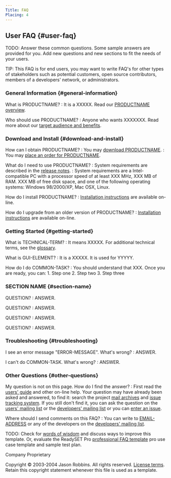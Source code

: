 ```yaml
---
Title: FAQ
Placing: 4
---
```


User FAQ {#user-faq}
--------

TODO: Answer these common questions. Some sample answers are provided
for you. Add new questions and new sections to fit the needs of your
users.

TIP: This FAQ is for end users, you may want to write FAQ's for other
types of stakeholders such as potential customers, open source
contributors, members of a developers' network, or administrators.

### General Information {#general-information}

What is PRODUCTNAME?
:   It is a XXXXX. Read our [PRODUCTNAME
    overview](http://www.COMPANY.com/products/PRODUCTNAME/).

Who should use PRODUCTNAME?
:   Anyone who wants XXXXXXX. Read more about our [target audience and
    benefits](target-and-benefits).

### Download and Install {#download-and-install}

How can I obtain PRODUCTNAME?
:   You may [download PRODUCTNAME](LINK-TO-DOWNLOAD).
:   You may [place an order for PRODUCTNAME](LINK-TO-ORDER).

What do I need to use PRODUCTNAME?
:   System requirements are described in the [release
    notes](release-notes).
:   System requirements are a Intel-compatible PC with a processor speed
    of at least XXX MHz, XXX MB of RAM. XXX MB of free disk space, and
    one of the following operating systems: Windows 98/2000/XP, Mac
    OSX, Linux.

How do I install PRODUCTNAME?
:   [Installation instructions](install) are available on-line.

How do I upgrade from an older version of PRODUCTNAME?
:   [Installation instructions](install) are available on-line.

### Getting Started {#getting-started}

What is TECHNICAL-TERM?
:   It means XXXXX. For additional technical terms, see the
    [glossary](glossary).

What is GUI-ELEMENT?
:   It is a XXXXX. It is used for YYYYY.

How do I do COMMON-TASK?
:   You should understand that XXX. Once you are ready, you can:
    1.  Step one
    2.  Step two
    3.  Step three

### SECTION NAME {#section-name}

QUESTION?
:   ANSWER.

QUESTION?
:   ANSWER.

QUESTION?
:   ANSWER.

QUESTION?
:   ANSWER.

### Troubleshooting {#troubleshooting}

I see an error message "ERROR-MESSAGE". What's wrong?
:   ANSWER.

I can't do COMMON-TASK. What's wrong?
:   ANSWER.

### Other Questions {#other-questions}

My question is not on this page. How do I find the answer?
:   First read the [users' guide](user-guide) and other
    on-line help. Your question may have already been asked and
    answered, to find it: search the project [mail archives](#) and
    [issue tracking system](#). If you still don't find it, you can ask
    the question on the [users' mailing list](#) or the [developers'
    mailing list](#) or you can [enter an issue](#).

Where should I send comments on this FAQ?
:   You can write to [EMAIL-ADDRESS](mailto:#) or any of the developers
    on the [developers' mailing list](mailto:#).

TODO: Check for [words of wisdom](http://readyset.tigris.org/words-of-wisdom/faq.html) and discuss ways to improve this template. Or, evaluate the ReadySET Pro [professional FAQ template](http://www.readysetpro.com/) pro use case template and sample test plan.

Company Proprietary

Copyright © 2003-2004 Jason Robbins. All rights reserved. [License
terms](readyset-license.html). Retain this copyright statement whenever
this file is used as a template.
